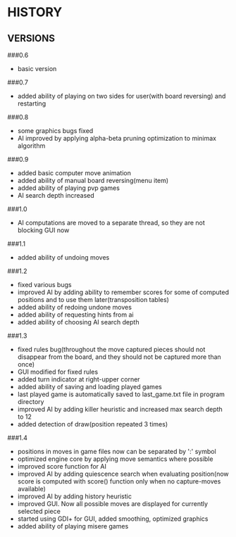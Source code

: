 # HISTORY 
## VERSIONS
###0.6 
* basic version

###0.7 
* added ability of playing on two sides for user(with board reversing) and restarting

###0.8 
* some graphics bugs fixed
* AI improved by applying alpha-beta pruning optimization to minimax algorithm

###0.9 
* added basic computer move animation
* added ability of manual board reversing(menu item)
* added ability of playing pvp games
* AI search depth increased

###1.0 
* AI computations are moved to a separate thread, so they are not blocking GUI now

###1.1 
* added ability of undoing moves

###1.2 
* fixed various bugs
* improved AI by adding ability to remember scores for some of computed positions and to use them later(transposition tables)
* added ability of redoing undone moves
* added ability of requesting hints from ai
* added ability of choosing AI search depth

###1.3 
* fixed rules bug(throughout the move captured pieces should not disappear from the board, and they should not be captured more than once)
* GUI modified for fixed rules
* added turn indicator at right-upper corner
* added ability of saving and loading played games
* last played game is automatically saved to last_game.txt file in program directory
* improved AI by adding killer heuristic and increased max search depth to 12
* added detection of draw(position repeated 3 times)

###1.4 
* positions in moves in game files now can be separated by ':' symbol
* optimized engine core by applying move semantics where possible
* improved score function for AI
* improved AI by adding quiescence search when evaluating position(now score is computed with score() function only when no capture-moves available)
* improved AI by adding history heuristic
* improved GUI. Now all possible moves are displayed for currently selected piece
* started using GDI+ for GUI, added smoothing, optimized graphics
* added ability of playing misere games

